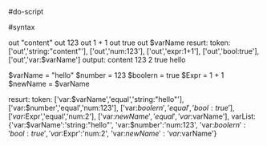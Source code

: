 #do-script

#syntax 

out "content"
out 123
out 1 + 1
out true
out $varName
resurt:
  token:
    ['out','string:"content"'],
    ['out','num:123'],
    ['out','expr:1+1'],
    ['out','bool:true'],
    ['out','var:$varName']
  output:
    content
    123
    2
    true
    hello

$varName = "hello"
$number = 123
$boolern = true
$Expr = 1 + 1
$newName = $varName

resurt:
  token:
    ['var:$varName','equal','string:"hello"'],
    ['var:$number','equal','num:123'],
    ['var:$boolern','equal','bool:true'],
    ['var:$Expr','equal','num:2'],
    ['var:$newName','equal','var:$varName'],
  varList:
    {'var:$varName':'string:"hello"',
    'var:$number':'num:123',
    'var:$boolern':'bool:true',
    'var:$Expr':'num:2',
    'var:$newName':'var:$varName'}
